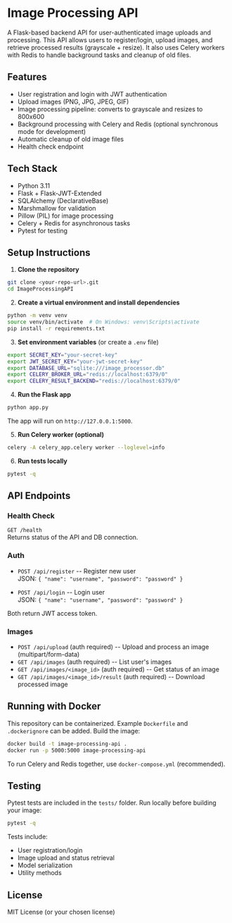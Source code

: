 # Image Processing API

A Flask-based backend API for user-authenticated image uploads and
processing. This API allows users to register/login, upload images, and
retrieve processed results (grayscale + resize). It also uses Celery
workers with Redis to handle background tasks and cleanup of old files.

## Features

-   User registration and login with JWT authentication
-   Upload images (PNG, JPG, JPEG, GIF)
-   Image processing pipeline: converts to grayscale and resizes to
    800x600
-   Background processing with Celery and Redis (optional synchronous
    mode for development)
-   Automatic cleanup of old image files
-   Health check endpoint

## Tech Stack

-   Python 3.11
-   Flask + Flask-JWT-Extended
-   SQLAlchemy (DeclarativeBase)
-   Marshmallow for validation
-   Pillow (PIL) for image processing
-   Celery + Redis for asynchronous tasks
-   Pytest for testing

## Setup Instructions

1.  **Clone the repository**

``` bash
git clone <your-repo-url>.git
cd ImageProcessingAPI
```

2.  **Create a virtual environment and install dependencies**

``` bash
python -m venv venv
source venv/bin/activate  # On Windows: venv\Scripts\activate
pip install -r requirements.txt
```

3.  **Set environment variables** (or create a `.env` file)

``` bash
export SECRET_KEY="your-secret-key"
export JWT_SECRET_KEY="your-jwt-secret-key"
export DATABASE_URL="sqlite:///image_processor.db"
export CELERY_BROKER_URL="redis://localhost:6379/0"
export CELERY_RESULT_BACKEND="redis://localhost:6379/0"
```

4.  **Run the Flask app**

``` bash
python app.py
```

The app will run on `http://127.0.0.1:5000`.

5.  **Run Celery worker (optional)**

``` bash
celery -A celery_app.celery worker --loglevel=info
```

6.  **Run tests locally**

``` bash
pytest -q
```

## API Endpoints

### Health Check

`GET /health`\
Returns status of the API and DB connection.

### Auth

-   `POST /api/register` -- Register new user\
    JSON: `{ "name": "username", "password": "password" }`

-   `POST /api/login` -- Login user\
    JSON: `{ "name": "username", "password": "password" }`

Both return JWT access token.

### Images

-   `POST /api/upload` (auth required) -- Upload and process an image
    (multipart/form-data)
-   `GET /api/images` (auth required) -- List user's images
-   `GET /api/images/<image_id>` (auth required) -- Get status of an
    image
-   `GET /api/images/<image_id>/result` (auth required) -- Download
    processed image

## Running with Docker

This repository can be containerized. Example `Dockerfile` and
`.dockerignore` can be added. Build the image:

``` bash
docker build -t image-processing-api .
docker run -p 5000:5000 image-processing-api
```

To run Celery and Redis together, use `docker-compose.yml`
(recommended).

## Testing

Pytest tests are included in the `tests/` folder. Run locally before
building your image:

``` bash
pytest -q
```

Tests include:

-   User registration/login
-   Image upload and status retrieval
-   Model serialization
-   Utility methods

## License

MIT License (or your chosen license)
